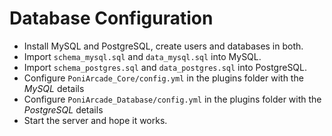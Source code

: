 Database Configuration
======================

* Install MySQL and PostgreSQL, create users and databases in both.
* Import `schema_mysql.sql` and `data_mysql.sql` into MySQL.
* Import `schema_postgres.sql` and `data_postgres.sql` into PostgreSQL.
* Configure `PoniArcade_Core/config.yml` in the plugins folder with the *MySQL* details
* Configure `PoniArcade_Database/config.yml` in the plugins folder with the *PostgreSQL* details
* Start the server and hope it works.
